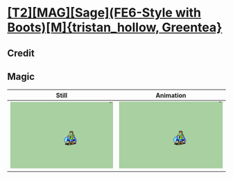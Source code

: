 # [\[T2\]\[MAG\]\[Sage\]\(FE6-Style with Boots\)\[M\]{tristan_hollow, Greentea}](../)

## Credit


	
## Magic

| Still | Animation |
| :---: | :-------: |
| ![Magic still](./Magic_000.png) | ![Magic animation](./Magic.gif) |

